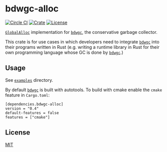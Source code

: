 # bdwgc-alloc

[![Circle CI](https://img.shields.io/circleci/project/github/raviqqe/bdwgc-alloc/master.svg?style=flat-square)](https://circleci.com/gh/raviqqe/bdwgc-alloc)
[![Crate](https://img.shields.io/crates/v/bdwgc-alloc.svg?style=flat-square)](https://crates.io/crates/bdwgc-alloc)
[![License](https://img.shields.io/github/license/raviqqe/bdwgc-alloc.svg?style=flat-square)](LICENSE)

[`GlobalAlloc`](https://doc.rust-lang.org/std/alloc/trait.GlobalAlloc.html) implementation for [`bdwgc`][bdwgc], the conservative garbage collector.

This crate is for use cases in which developers need to integrate [`bdwgc`][bdwgc] into their programs written in Rust (e.g. writing a runtime library in Rust for their own programming language whose GC is done by [`bdwgc`][bdwgc].)

## Usage

See [`examples`](examples) directory.

By default [`bdwgc`][bdwgc] is built with autotools. To build with cmake enable the `cmake` feature in `Cargo.toml`:

    [dependencies.bdwgc-alloc]
    version = "0.4"
    default-features = false
    features = ["cmake"]

## License

[MIT](LICENSE)

[bdwgc]: https://github.com/ivmai/bdwgc
